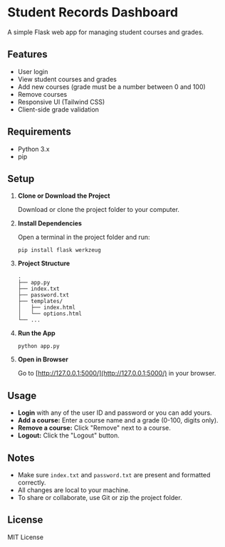 # Student Records Dashboard

A simple Flask web app for managing student courses and grades.

## Features

- User login
- View student courses and grades
- Add new courses (grade must be a number between 0 and 100)
- Remove courses
- Responsive UI (Tailwind CSS)
- Client-side grade validation

## Requirements

- Python 3.x
- pip

## Setup

1. **Clone or Download the Project**

   Download or clone the project folder to your computer.

2. **Install Dependencies**

   Open a terminal in the project folder and run:

   ```
   pip install flask werkzeug
   ```

3. **Project Structure**

   ```
   .
   ├── app.py
   ├── index.txt
   ├── password.txt
   ├── templates/
   │   ├── index.html
   │   └── options.html
   └── ...
   ```

4. **Run the App**

   ```
   python app.py
   ```

5. **Open in Browser**

   Go to [http://127.0.0.1:5000/](http://127.0.0.1:5000/) in your browser.

## Usage

- **Login** with any of the user ID and password or you can add yours.
- **Add a course:** Enter a course name and a grade (0-100, digits only).
- **Remove a course:** Click "Remove" next to a course.
- **Logout:** Click the "Logout" button.

## Notes

- Make sure `index.txt` and `password.txt` are present and formatted correctly.
- All changes are local to your machine.
- To share or collaborate, use Git or zip the project folder.

## License

MIT License
